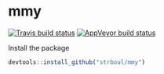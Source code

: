 # mmy

[![Travis build status](https://travis-ci.org/strboul/mmy.svg?branch=master)](https://travis-ci.org/strboul/mmy) [![AppVeyor build status](https://ci.appveyor.com/api/projects/status/github/strboul/mmy?branch=master&svg=true)](https://ci.appveyor.com/project/strboul/mmy)

Install the package

```r
devtools::install_github("strboul/mmy")
```



